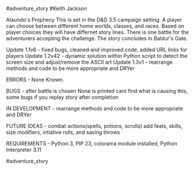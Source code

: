 #adventure_story
#Keith Jackson

Alaundo's Prophecy
This is set in the D&D 3.5 campaign setting. A player can choose between different home worlds, classes, and races. Based on player choices they will have differnet story lines. There is one battle for the adventurers accepting the challenge. The story concludes in Baldur's Gate. 

Update 1.1v6 - fixed bugs, cleaned and improved code, added URL links for players
Update 1.2v42 - dynamic solution within Python script to detect the screen size and adjust/remove the ASCII art
Update 1.3v1 - rearrange methods and code to be more appropriate and DRYer  

ERRORS - None Known. 

BUGS - after battle is chosen None is printed cant find what is causing this, some bugs if you replay story after completion

IN DEVELOPMENT - rearrange methods and code to be more appropriate and DRYer  

FUTURE IDEAS - combat actions(spells, potions, scrolls) add feats, skills, size modifiers, intiative rolls, and saving throws 

REQUIREMENTS - Python 3, PIP 23, colorama module installed, Python Interpreter 3.11

#adventure_story